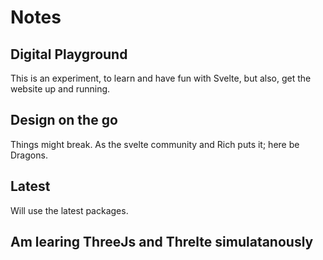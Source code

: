 # Notes

## Digital Playground

This is an experiment, to learn and have fun with Svelte, but also, get the website up and running.

## Design on the go

Things might break. As the svelte community and Rich puts it; here be Dragons.

## Latest  

Will use the latest packages.

## Am learing ThreeJs and Threlte simulatanously
